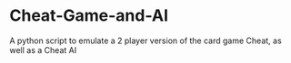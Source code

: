 # Cheat-Game-and-AI
A python script to emulate a 2 player version of the card game Cheat, as well as a Cheat AI
